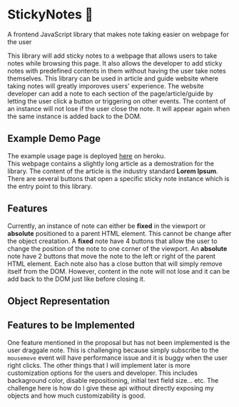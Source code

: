 # StickyNotes 📝
A frontend JavaScript library that makes note taking easier on webpage for the user

This library will add sticky notes to a webpage that allows users to take notes while browsing this page. It also allows the developer to add sticky notes with predefined contents in them without having the user take notes themselves. This library can be used in article and guide website where taking notes will greatly imporoves users' experience. The website developer can add a note to each section of the page/article/guide by letting the user click a button or triggering on other events. The content of an instance will not lose if the user close the note. It will appear again when the same instance is added back to the DOM.

## Example Demo Page
The example usage page is deployed [here](https://stickynotesdemo-309-sky.herokuapp.com/) on heroku. <br>
This webpage contains a slightly long article as a demostration for the library. The content of the article is the industry standard **Lorem Ipsum**. There are several buttons that open a specific sticky note instance which is the entry point to this library.
  
## Features
Currently, an instance of note can either be **fixed** in the viewport or **absolute** positioned to a parent HTML element. This cannot be change after the object creatation. A **fixed** note have 4 buttons that allow the user to change the position of the note to one corner of the viewport. An **absolute** note have 2 buttons that move the note to the left or right of the parent HTML element. Each note also has a close button that will simply remove itself from the DOM. However, content in the note will not lose and it can be add back to the DOM just like before closing it.

## Object Representation




## Features to be Implemented
One feature mentioned in the proposal but has not been implemented is the user draggale note. This is challenging because simply subscribe to the `mousemove` event will have performance issue and it is buggy when the user right clicks. The other things that I will implement later is more customization options for the users and developer. This includes backaground color, disable repositioning, initial text field size... etc. The challenge here is how do I give these api without directly exposing my objects and how much customizability is good.  



